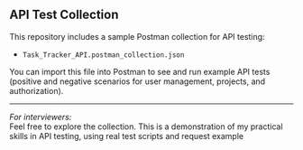 ## API Test Collection

This repository includes a sample Postman collection for API testing:
- `Task_Tracker_API.postman_collection.json`

You can import this file into Postman to see and run example API tests (positive and negative scenarios for user management, projects, and authorization).

---

*For interviewers:*  
Feel free to explore the collection. This is a demonstration of my practical skills in API testing, using real test scripts and request example

